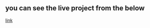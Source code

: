 

## you can see the live project  from the below 
[link](https://alaaalsalem.github.io/CHIC/index.html
)